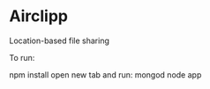 Airclipp
========

Location-based file sharing

To run: 

npm install
open new tab and run: mongod
node app
